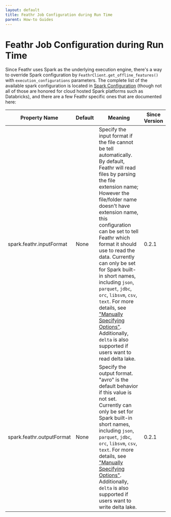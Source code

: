 ```yaml
---
layout: default
title: Feathr Job Configuration during Run Time
parent: How-to Guides
---
```


# Feathr Job Configuration during Run Time

Since Feathr uses Spark as the underlying execution engine, there's a way to override Spark configuration by `FeathrClient.get_offline_features()` with `execution_configurations` parameters. The complete list of the available spark configuration is located in [Spark Configuration](https://spark.apache.org/docs/latest/configuration.html) (though not all of those are honored for cloud hosted Spark platforms such as Databricks), and there are a few Feathr specific ones that are documented here:

| Property Name             | Default | Meaning                                                                                                                                                                                                                                                                                                                                                                                                                                                                                                                                                                                        | Since Version |
| ------------------------- | ------- | ---------------------------------------------------------------------------------------------------------------------------------------------------------------------------------------------------------------------------------------------------------------------------------------------------------------------------------------------------------------------------------------------------------------------------------------------------------------------------------------------------------------------------------------------------------------------------------------------- | ------------- |
| spark.feathr.inputFormat  | None    | Specify the input format if the file cannot be tell automatically. By default, Feathr will read files by parsing the file extension name; However the file/folder name doesn't have extension name, this configuration can be set to tell Feathr which format it should use to read the data. Currently can only be set for Spark built-in short names, including `json`, `parquet`, `jdbc`, `orc`, `libsvm`, `csv`, `text`. For more details, see ["Manually Specifying Options"](https://spark.apache.org/docs/latest/sql-data-sources-load-save-functions.html#manually-specifying-options). Additionally, `delta` is also supported if users want to read delta lake. | 0.2.1         |
| spark.feathr.outputFormat | None    | Specify the output format. "avro" is the default behavior if this value is not set. Currently can only be set for Spark built-in short names, including `json`, `parquet`, `jdbc`, `orc`, `libsvm`, `csv`, `text`. For more details, see ["Manually Specifying Options"](https://spark.apache.org/docs/latest/sql-data-sources-load-save-functions.html#manually-specifying-options). Additionally, `delta` is also supported if users want to write delta lake.                                                                                                                                                                                                           | 0.2.1         |
